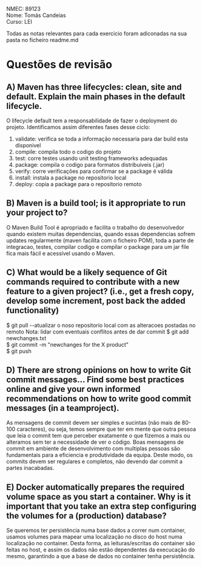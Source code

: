 NMEC: 89123  
Nome: Tomás Candeias  
Curso: LEI  

Todas as notas relevantes para cada exercicio foram adiconadas na sua pasta no ficheiro readme.md

# Questões de revisão

## A) Maven has three lifecycles: clean, site and default. Explain the main phases in the default lifecycle.

O lifecycle default tem a responsabilidade de fazer o deployment do projeto. Identificamos assim diferentes fases desse ciclo:
1) validate: verifica se toda a informação necessaria para dar build esta disponivel
2) compile: compila todo o codigo do projeto
3) test: corre testes usando unit testing frameworks adequadas
4) package: compila o codigo para formatos distribuiveis (.jar)
5) verify: corre verificações para confirmar se a package é válida
6) install: instala a package no repositorio local
7) deploy: copia a package para o repositorio remoto


## B) Maven is a build tool; is it appropriate to run your project to?

O Maven Build Tool é apropriado e facilita o trabalho do desenvolvedor quando existem muitas dependencias, quando essas dependencias sofrem updates regularmente (maven facilita com o ficheiro POM), toda a parte de integracao, testes, compilar codigo e compilar o package para um jar file fica mais fácil e acessível usando o Maven.

## C) What would be a likely sequence of Git commands required to contribute with a new feature to a given project? (i.e., get a fresh copy, develop some increment, post back the added functionality)

$ git pull --atualizar o noso repositorio local com as alteracoes postadas no remoto 
Nota: lidar com eventuais conflitos antes de dar commit 
$ git add newchanges.txt  
$ git commit -m "newchanges for the X product"  
$ git push  

## D) There are strong opinions on how to write Git commit messages... Find some best practices online and give your own informed recommendations on how to write good commit messages (in a teamproject).

As mensagens de commit devem ser simples e sucintas (não mais de 80-100 caracteres), ou seja, temos sempre que ter em mente que outra pessoa que leia o commit tem que perceber exatamente o que fizemos a mais ou alteramos sem ter a necessidade de ver o código. Boas mensagens de commit em ambiente de desenvolvimento com multiplas pessoas são fundamentais para a eficiencia e produtividade da equipa.
Deste modo, os commits devem ser regulares e completos, não devendo dar commit a partes inacabadas.

## E) Docker automatically prepares the required volume space as you start a container. Why is it important that you take an extra step configuring the volumes for a (production) database?

Se queremos ter persistência numa base dados a correr num container, usamos volumes para mapear uma localização no disco do host numa localização no container. Desta forma, as leituras/escritas do container são feitas no host, e assim os dados não estão dependentes da execucação do mesmo, garantindo a que a base de dados no container tenha persistência.